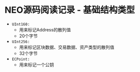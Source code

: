 # NEO源码阅读记录 - 基础结构类型
* `UInt160:` 
  * 用来标记Address的散列值
  * 20个字节
* `UInt256:`
  * 用来标记区块数据、交易数据、资产类型的散列值
  * 32个字节
* `ECPoint:`
  * 用来标记一个公钥